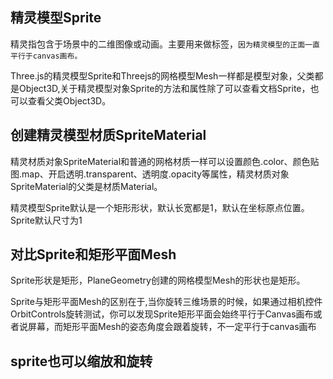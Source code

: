 ## 精灵模型Sprite

精灵指包含于场景中的二维图像或动画。主要用来做标签，`因为精灵模型的正面一直平行于canvas画布。`

Three.js的精灵模型Sprite和Threejs的网格模型Mesh一样都是模型对象，父类都是Object3D,关于精灵模型对象Sprite的方法和属性除了可以查看文档Sprite，也可以查看父类Object3D。

## 创建精灵模型材质SpriteMaterial

精灵材质对象SpriteMaterial和普通的网格材质一样可以设置颜色.color、颜色贴图.map、开启透明.transparent、透明度.opacity等属性，精灵材质对象SpriteMaterial的父类是材质Material。

精灵模型Sprite默认是一个矩形形状，默认长宽都是1，默认在坐标原点位置。Sprite默认尺寸为1

## 对比Sprite和矩形平面Mesh

Sprite形状是矩形，PlaneGeometry创建的网格模型Mesh的形状也是矩形。

Sprite与矩形平面Mesh的区别在于,当你旋转三维场景的时候，如果通过相机控件OrbitControls旋转测试，你可以发现Sprite矩形平面会始终平行于Canvas画布或者说屏幕，而矩形平面Mesh的姿态角度会跟着旋转，不一定平行于canvas画布

## sprite也可以缩放和旋转
